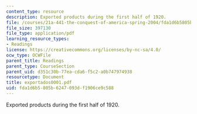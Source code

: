 ```yaml
---
content_type: resource
description: Exported products during the first half of 1920.
file: /courses/21a-441-the-conquest-of-america-spring-2004/fda1d6b5805b6247093df1906ce9c588_exportados0001.pdf
file_size: 397130
file_type: application/pdf
learning_resource_types:
- Readings
license: https://creativecommons.org/licenses/by-nc-sa/4.0/
ocw_type: OCWFile
parent_title: Readings
parent_type: CourseSection
parent_uid: d351c30b-77ea-cda6-f5c2-a0b747974938
resourcetype: Document
title: exportados0001.pdf
uid: fda1d6b5-805b-6247-093d-f1906ce9c588
---
```

Exported products during the first half of 1920.